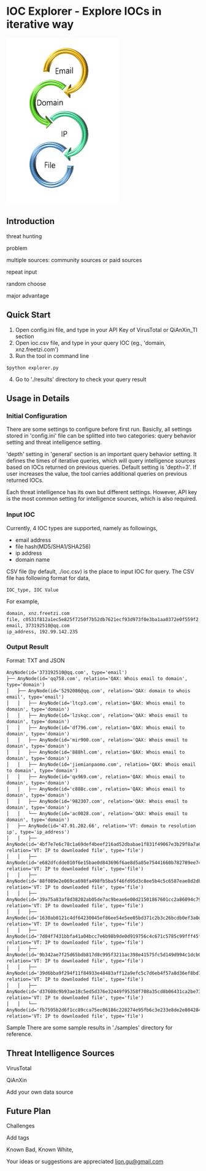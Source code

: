 # IOC Explorer - Explore IOCs in iterative way

![illustration](pics/illustration.png)

## Introduction

threat hunting

problem

multiple sources: community sources or paid sources

repeat input

random choose

major advantage

## Quick Start

1. Open config.ini file, and type in your API Key of VirusTotal or QiAnXin_TI section
2. Open ioc.csv file, and type in your query IOC (eg., 'domain, xnz.freetzi.com')
3. Run the tool in command line
```
$python explorer.py
```
4. Go to './results' directory to check your query result

## Usage in Details

### Initial Configuration

There are some settings to configure before first run. Basiclly, all settings stored in 'config.ini' file can be splitted into two categories: query behavior setting and threat intelligence setting.

'depth' setting in 'general' section is an important query behavior setting. It defines the times of iterative queries, which will query intelligence sources based on IOCs returned on previous queries. Default setting is 'depth=3'. If user increases the value, the tool carries additional queries on previous returned IOCs. 

Each threat intelligence has its own but different settings. However, API key is the most common setting for intelligence sources, which is also required.

### Input IOC

Currently, 4 IOC types are supported, namely as followings,

- email address
- file hash(MD5/SHA1/SHA256)
- ip address
- domain name

CSV file (by default, ./ioc.csv) is the place to input IOC for query. The CSV file has following format for data,

```
IOC_type, IOC Value
```

For example,

```
domain, xnz.freetzi.com
file, c0531f812a1ec5e825f7250f7b52db7621ecf93d973f0e3ba1aa0372e0f559f2
email, 373192510@qq.com
ip_address, 192.99.142.235
```

### Output Result



Format: TXT and JSON

```
AnyNode(id='373192510@qq.com', type='email')
├── AnyNode(id='qq758.com', relation='QAX: Whois email to domain', type='domain')
│   ├── AnyNode(id='5292086@qq.com', relation='QAX: domain to whois email', type='email')
│   │   ├── AnyNode(id='ltcp3.com', relation='QAX: Whois email to domain', type='domain')
│   │   ├── AnyNode(id='lzskqc.com', relation='QAX: Whois email to domain', type='domain')
│   │   ├── AnyNode(id='df796.com', relation='QAX: Whois email to domain', type='domain')
│   │   ├── AnyNode(id='mir900.com', relation='QAX: Whois email to domain', type='domain')
│   │   ├── AnyNode(id='888hl.com', relation='QAX: Whois email to domain', type='domain')
│   │   ├── AnyNode(id='jiemianpaomo.com', relation='QAX: Whois email to domain', type='domain')
│   │   ├── AnyNode(id='qx969.com', relation='QAX: Whois email to domain', type='domain')
│   │   ├── AnyNode(id='c888c.com', relation='QAX: Whois email to domain', type='domain')
│   │   ├── AnyNode(id='982307.com', relation='QAX: Whois email to domain', type='domain')
│   │   └── AnyNode(id='ac0028.com', relation='QAX: Whois email to domain', type='domain')
│   ├── AnyNode(id='47.91.202.66', relation='VT: domain to resolution ip', type='ip_address')
│   │   ├── AnyNode(id='4bf7e7e6c78c1a69def4beef216ad52dbabae1f831f49067e3b29f8a7a62d71e', relation='VT: IP to downloaded file', type='file')
│   │   ├── AnyNode(id='e682dfcdde010f6e15bae0d843696f6ae8d5a85e75441660b782789ee747f075', relation='VT: IP to downloaded file', type='file')
│   │   ├── AnyNode(id='88f089e2e069ca698fa498fb5ba5f46fd95d3c8ee5b4c5c6587eae8d2db43fe7', relation='VT: IP to downloaded file', type='file')
│   │   ├── AnyNode(id='39a75a83af8d38202ab05de7ac9beae6e00d21501867601cc2a86094c79d6f16', relation='VT: IP to downloaded file', type='file')
│   │   ├── AnyNode(id='1630ab0121c4df64230045ef86ee54e5ee05bd371c2b3c26bcdb0ef3a0d2360f', relation='VT: IP to downloaded file', type='file')
│   │   ├── AnyNode(id='7d04f7431bbfa41a04bcc7e6b98b9de0d919756c4c671c5785c99fff45f16402', relation='VT: IP to downloaded file', type='file')
│   │   ├── AnyNode(id='9b342ae7f25d65bdb817d8c995f3211ac398e41575fc5d149d994c1dcb008f0a', relation='VT: IP to downloaded file', type='file')
│   │   ├── AnyNode(id='39d6bba9f294f11f84933e48483aff12a9efc5c7d6eb4f57a8d36ef8bd71823e', relation='VT: IP to downloaded file', type='file')
│   │   ├── AnyNode(id='d37608c9b93ae18c5ed5d376e32449f95358f708a35cd8b06431ca2be733f87e', relation='VT: IP to downloaded file', type='file')
│   │   └── AnyNode(id='fb7595b2d6f1cc89cca75ec06186c228274e95fb6c3e233e8de2e804284ab8c1', relation='VT: IP to downloaded file', type='file')
```

Sample
There are some sample results in './samples' directory for reference.

## Threat Intelligence Sources

VirusTotal

QiAnXin

Add your own data source

## Future Plan

Challenges

Add tags

Known Bad, Known White, 

Your ideas or suggestions are appreciated
lion.gu@gmail.com
